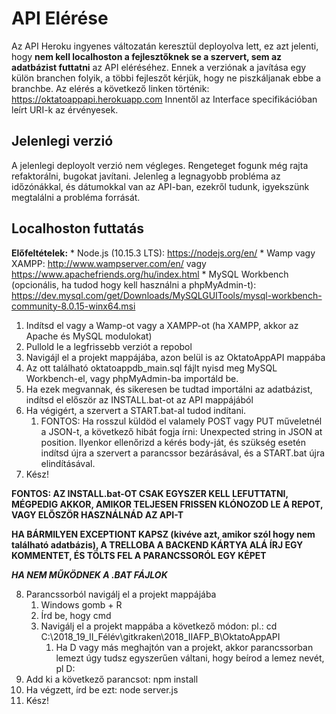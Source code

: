 # API Elérése #
Az API Heroku ingyenes változatán keresztül deployolva lett, ez azt jelenti, hogy __nem kell localhoston a fejlesztőknek se a szervert, sem az adatbázist futtatni__ az API eléréséhez. Ennek a verziónak a javítása egy külön branchen folyik, a többi fejleszőt kérjük, hogy ne piszkáljanak ebbe a branchbe.
Az elérés a következő linken történik:
<https://oktatoappapi.herokuapp.com>
Innentől az Interface specifikációban leírt URI-k az érvényesek.
## Jelenlegi verzió ##
A jelenlegi deployolt verzió nem végleges. Rengeteget fogunk még rajta refaktorálni, bugokat javítani. Jelenleg a legnagyobb probléma az időzónákkal, és dátumokkal van az API-ban,
ezekről tudunk, igyekszünk megtalálni a probléma forrását.
## Localhoston futtatás ## 
__Előfeltételek:__ 
	* Node.js (10.15.3 LTS): https://nodejs.org/en/
	* Wamp vagy XAMPP: http://www.wampserver.com/en/ vagy https://www.apachefriends.org/hu/index.html
	* MySQL Workbench (opcionális, ha tudod hogy kell használni a phpMyAdmin-t): https://dev.mysql.com/get/Downloads/MySQLGUITools/mysql-workbench-community-8.0.15-winx64.msi

1. Indítsd el vagy a Wamp-ot vagy a XAMPP-ot (ha XAMPP, akkor az Apache és MySQL modulokat)
2. Pullold le a legfrissebb verziót a repobol
3. Navigájl el a projekt mappájába, azon belül is az OktatoAppAPI mappába
4. Az ott található oktatoappdb_main.sql fájlt nyisd meg MySQL Workbench-el, vagy phpMyAdmin-ba importáld be.
5. Ha ezek megvannak, és sikeresen be tudtad importálni az adatbázist, indítsd el először az INSTALL.bat-ot az API mappájából
6. Ha végigért, a szervert a START.bat-al tudod indítani.
	1. FONTOS: Ha rosszul küldöd el valamely POST vagy PUT műveletnél a JSON-t, a következő hibát fogja írni: Unexpected string in JSON at position. Ilyenkor ellenőrizd a kérés body-ját, és szükség esetén indítsd újra a szervert a parancssor bezárásával, és a START.bat újra elindításával.
7. Kész!

**FONTOS: AZ INSTALL.bat-OT CSAK EGYSZER KELL LEFUTTATNI, MÉGPEDIG AKKOR, AMIKOR TELJESEN FRISSEN KLÓNOZOD LE A REPOT, VAGY ELŐSZÖR HASZNÁLNÁD AZ API-T**


**HA BÁRMILYEN EXCEPTIONT KAPSZ (kivéve azt, amikor szól hogy nem található adatbázis), A TRELLOBA A BACKEND KÁRTYA ALÁ ÍRJ EGY KOMMENTET, ÉS TÖLTS FEL A PARANCSSORÓL EGY KÉPET**


***HA NEM MŰKÖDNEK A .BAT FÁJLOK***


8. Parancssorból navigálj el a projekt mappájába
	1. Windows gomb + R
	2. Írd be, hogy cmd
	3. Navigálj el a projekt mappába a következő módon:
		pl.: cd C:\2018_19_II_Félév\gitkraken\2018_IIAFP_B\OktatoAppAPI
		1. Ha D vagy más meghajtón van a projekt, akkor parancssorban lemezt úgy tudsz egyszerűen váltani, hogy beírod a lemez nevét, pl D:
9. Add ki a következő parancsot: npm install
10. Ha végzett, írd be ezt: node server.js
11. Kész!
